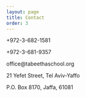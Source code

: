 ```yaml
---
layout: page
title: Contact
order: 3
---
```

<div id="home" class="full vcenter">
	<div id="about1" class="vcenter" >
    	<p>
			<i class="fa fa-phone" aria-hidden="true"></i> 
			+972-3-682-1581
		</p>
		<p>
			<i class="fa fa-print" aria-hidden="true"></i>
			+972-3-681-9357
		</p>
		<p>
			<i class="fa fa-envelope" aria-hidden="true"></i>
			office@tabeethaschool.org
		</p>
		<p>
			<i class="fa fa-location-arrow" aria-hidden="true"></i>
			21 Yefet Street, Tel Aviv-Yaffo
		</p>
		<p>
			<i class="fa fa-envelope-o" aria-hidden="true"></i>
			P.O. Box 8170, Jaffa, 61081
		</p>
	</div>
</div>